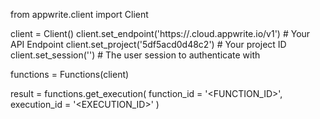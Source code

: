 from appwrite.client import Client

client = Client()
client.set_endpoint('https://<REGION>.cloud.appwrite.io/v1') # Your API Endpoint
client.set_project('5df5acd0d48c2') # Your project ID
client.set_session('') # The user session to authenticate with

functions = Functions(client)

result = functions.get_execution(
    function_id = '<FUNCTION_ID>',
    execution_id = '<EXECUTION_ID>'
)
